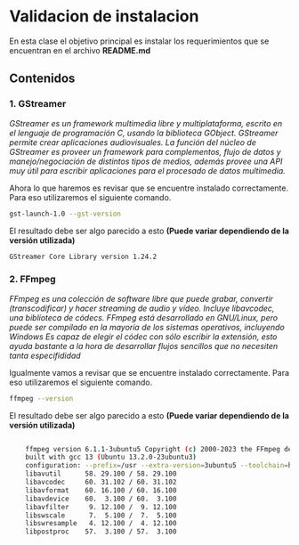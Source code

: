 # Validacion de instalacion
En esta clase el objetivo principal es instalar los requerimientos que se encuentran en el archivo **README.md**

## Contenidos
### 1. GStreamer
*GStreamer es un framework multimedia libre y multiplataforma, escrito en el lenguaje de programación C, usando la biblioteca GObject.*
*GStreamer permite crear aplicaciones audiovisuales. La función del núcleo de GStreamer es proveer un framework para complementos, flujo de datos y manejo/negociación de distintos tipos de medios, además provee una API muy útil para escribir aplicaciones para el procesado de datos multimedia.*

Ahora lo que haremos es revisar que se encuentre instalado correctamente.
Para eso utilizaremos el siguiente comando.

```bash
gst-launch-1.0 --gst-version

```

El resultado debe ser algo parecido a esto **(Puede variar dependiendo de la versión utilizada)**

``` bash
GStreamer Core Library version 1.24.2

```

### 2. FFmpeg
*FFmpeg es una colección de software libre que puede grabar, convertir (transcodificar) y hacer streaming de audio y vídeo. Incluye libavcodec, una biblioteca de códecs. FFmpeg está desarrollado en GNU/Linux, pero puede ser compilado en la mayoría de los sistemas operativos, incluyendo Windows*
*Es capaz de elegir el códec con sólo escribir la extensión, esto ayuda bastante a la hora de desarrollar flujos sencillos que no necesiten tanta especifididad*

Igualmente vamos a revisar que se encuentre instalado correctamente.
Para eso utilizaremos el siguiente comando.

```bash
ffmpeg --version

```

El resultado debe ser algo parecido a esto **(Puede variar dependiendo de la versión utilizada)**

``` bash

    ffmpeg version 6.1.1-3ubuntu5 Copyright (c) 2000-2023 the FFmpeg developers
    built with gcc 13 (Ubuntu 13.2.0-23ubuntu3)
    configuration: --prefix=/usr --extra-version=3ubuntu5 --toolchain=hardened --libdir=/usr/lib/x86_64-linux-gnu --incdir=/usr/include/x86_64-linux-gnu --arch=amd64 --enable-gpl --disable-stripping --disable-omx --enable-gnutls --enable-libaom --enable-libass --enable-libbs2b --enable-libcaca --enable-libcdio --enable-libcodec2 --enable-libdav1d --enable-libflite --enable-libfontconfig --enable-libfreetype --enable-libfribidi --enable-libglslang --enable-libgme --enable-libgsm --enable-libharfbuzz --enable-libmp3lame --enable-libmysofa --enable-libopenjpeg --enable-libopenmpt --enable-libopus --enable-librubberband --enable-libshine --enable-libsnappy --enable-libsoxr --enable-libspeex --enable-libtheora --enable-libtwolame --enable-libvidstab --enable-libvorbis --enable-libvpx --enable-libwebp --enable-libx265 --enable-libxml2 --enable-libxvid --enable-libzimg --enable-openal --enable-opencl --enable-opengl --disable-sndio --enable-libvpl --disable-libmfx --enable-libdc1394 --enable-libdrm --enable-libiec61883 --enable-chromaprint --enable-frei0r --enable-ladspa --enable-libbluray --enable-libjack --enable-libpulse --enable-librabbitmq --enable-librist --enable-libsrt --enable-libssh --enable-libsvtav1 --enable-libx264 --enable-libzmq --enable-libzvbi --enable-lv2 --enable-sdl2 --enable-libplacebo --enable-librav1e --enable-pocketsphinx --enable-librsvg --enable-libjxl --enable-shared
    libavutil      58. 29.100 / 58. 29.100
    libavcodec     60. 31.102 / 60. 31.102
    libavformat    60. 16.100 / 60. 16.100
    libavdevice    60.  3.100 / 60.  3.100
    libavfilter     9. 12.100 /  9. 12.100
    libswscale      7.  5.100 /  7.  5.100
    libswresample   4. 12.100 /  4. 12.100
    libpostproc    57.  3.100 / 57.  3.100


```
